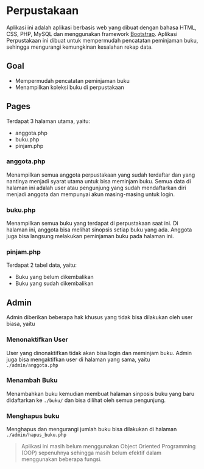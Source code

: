 # Perpustakaan
Aplikasi ini adalah aplikasi berbasis web yang dibuat dengan bahasa HTML, CSS, PHP, MySQL dan menggunakan framework [Bootstrap](http://getbootstrap.com/ "Get Bootstrap"). Aplikasi Perpustakaan ini dibuat untuk mempermudah pencatatan peminjaman buku, sehingga mengurangi kemungkinan kesalahan rekap data.

## Goal
* Mempermudah pencatatan peminjaman buku
* Menampilkan koleksi buku di perpustakaan

## Pages
Terdapat 3 halaman utama, yaitu:
* anggota.php
* buku.php
* pinjam.php

### anggota.php
Menampilkan semua anggota perpustakaan yang sudah terdaftar dan yang nantinya menjadi syarat utama untuk bisa meminjam buku. Semua data di halaman ini adalah user atau pengunjung yang sudah mendaftarkan diri menjadi anggota dan mempunyai akun masing-masing untuk login.

### buku.php
Menampilkan semua buku yang terdapat di perpustakaan saat ini.
Di halaman ini, anggota bisa melihat sinopsis setiap buku yang ada. Anggota juga bisa langsung melakukan peminjaman buku pada halaman ini.

### pinjam.php
Terdapat 2 tabel data, yaitu:
* Buku yang belum dikembalikan
* Buku yang sudah dikembalikan

## Admin
Admin diberikan beberapa hak khusus yang tidak bisa dilakukan oleh user biasa, yaitu

### Menonaktifkan User
User yang dinonaktifkan tidak akan bisa login dan meminjam buku. Admin juga bisa mengaktifkan user di halaman yang sama, yaitu `./admin/anggota.php`

### Menambah Buku
Menambahkan buku kemudian membuat halaman sinposis buku yang baru didaftarkan ke `./buku/` dan bisa dilihat oleh semua pengunjung.

### Menghapus buku
Menghapus dan mengurangi jumlah buku bisa dilakukan di halaman `./admin/hapus_buku.php`

> Aplikasi ini masih belum menggunakan Object Oriented Programming (OOP) sepenuhnya
> sehingga masih belum efektif dalam menggunakan beberapa fungsi.
